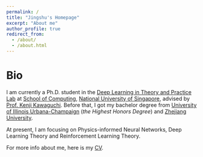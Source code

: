 ```yaml
---
permalink: /
title: "Jingshu's Homepage"
excerpt: "About me"
author_profile: true
redirect_from: 
  - /about/
  - /about.html
---
```


Bio
=====

I am currently a Ph.D. student in the [Deep Learning in Theory and Practice Lab](https://ml.comp.nus.edu.sg/) at [School of Computing](https://www.comp.nus.edu.sg/), [National University of Singapore](https://www.nus.edu.sg/), advised by [Prof. Kenji Kawaguchi](https://ml.comp.nus.edu.sg/kawaguchi). Before that, I got my bachelor degree from [University of Illinois Urbana-Champaign](https://illinois.edu/) \(*the Highest Honors Degree*\) and [Zhejiang University](https://www.zju.edu.cn/).

At present, I am focusing on Physics-informed Neural Networks, Deep Learning Theory and Reinforcement Learning Theory.

For more info about me, here is my [CV](http://jasonleejsl.github.io/files/CV_Jingshu_Li.pdf).



